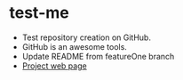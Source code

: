 # test-me
* Test repository creation on GitHub.
* GitHub is an awesome tools.
* Update README from featureOne branch
* [Project web page](http://abdelilah-jazouli.github.io/test-me/)
